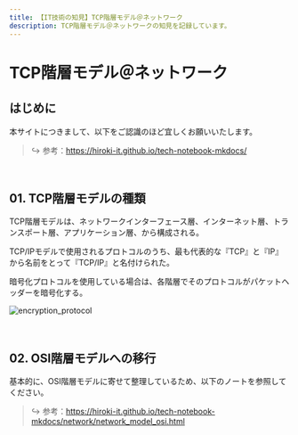```yaml
---
title: 【IT技術の知見】TCP階層モデル＠ネットワーク
description: TCP階層モデル＠ネットワークの知見を記録しています。
---
```


# TCP階層モデル＠ネットワーク

## はじめに

本サイトにつきまして、以下をご認識のほど宜しくお願いいたします。



> ↪️ 参考：https://hiroki-it.github.io/tech-notebook-mkdocs/

<br>

## 01. TCP階層モデルの種類

TCP階層モデルは、ネットワークインターフェース層、インターネット層、トランスポート層、アプリケーション層、から構成される。

TCP/IPモデルで使用されるプロトコルのうち、最も代表的な『TCP』と『IP』から名前をとって『TCP/IP』と名付けられた。

暗号化プロトコルを使用している場合は、各階層でそのプロトコルがパケットヘッダーを暗号化する。



![encryption_protocol](https://raw.githubusercontent.com/hiroki-it/tech-notebook/master/images/encryption_protocol.png)

<br>

## 02. OSI階層モデルへの移行

基本的に、OSI階層モデルに寄せて整理しているため、以下のノートを参照してください。



> ↪️ 参考：https://hiroki-it.github.io/tech-notebook-mkdocs/network/network_model_osi.html

<br>
